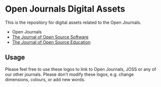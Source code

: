 # Open Journals Digital Assets

This is the repository for digital assets related to the Open Journals.

- Open Journals
- [The Journal of Open Source Software](http://joss.theoj.org)
- [The Journal of Open Source Education](http://jose.theoj.org)

## Usage

Please feel free to use these logos to link to Open Journals, JOSS or any of our other journals. Please don't modify these logos, e.g. change dimensions, colours, or add new words.
